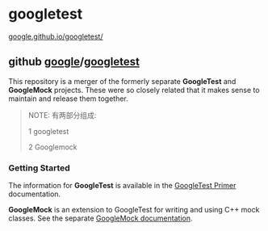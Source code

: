 # googletest

[google.github.io/googletest/](https://google.github.io/googletest/)

## github [google](https://github.com/google)/[googletest](https://github.com/google/googletest)

This repository is a merger of the formerly separate **GoogleTest** and **GoogleMock** projects. These were so closely related that it makes sense to maintain and release them together.

> NOTE: 有两部分组成:
>
> 1 googletest
>
> 2 Googlemock

### Getting Started

The information for **GoogleTest** is available in the [GoogleTest Primer](https://github.com/google/googletest/blob/master/googletest/docs/primer.md) documentation.

**GoogleMock** is an extension to GoogleTest for writing and using C++ mock classes. See the separate [GoogleMock documentation](https://github.com/google/googletest/blob/master/googlemock/README.md).